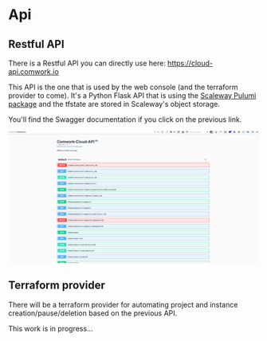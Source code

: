 # Api

## Restful API

There is a Restful API you can directly use here: https://cloud-api.comwork.io

This API is the one that is used by the web console (and the terraform provider to come). It's a Python Flask API that is using the [Scaleway Pulumi package](https://www.pulumi.com/registry/packages/scaleway/) and the tfstate are stored in Scaleway's object storage.

You'll find the Swagger documentation if you click on the previous link.

![swagger](../img/swagger.png)

## Terraform provider

There will be a terraform provider for automating project and instance creation/pause/deletion based on the previous API.

This work is in progress...
